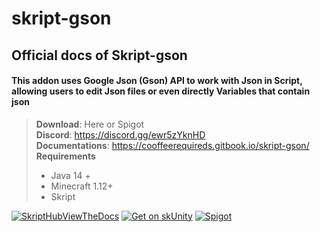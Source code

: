 # skript-gson
## Official docs of Skript-gson
#### This addon uses Google Json (Gson) API to work with Json in Script, allowing users to edit Json files or even directly Variables that contain json
> **Download**: Here or Spigot\
> **Discord**: https://discord.gg/ewr5zYknHD \
> **Documentations**: https://cooffeerequireds.gitbook.io/skript-gson/ \
> **Requirements**
> * Java 14 +
> * Minecraft 1.12+
> * Skript

[![SkriptHubViewTheDocs](http://skripthub.net/static/addon/ViewTheDocsButton.png)](http://skripthub.net/docs/?addon=Skript-Gson)
[![Get on skUnity](https://skunity.com/branding/buttons/get_on_docs_4.png)](https://docs.skunity.com/syntax/search/addon:skript-gson)
[![Spigot](https://static.spigotmc.org/img/spigot.png)](https://www.spigotmc.org/resources/skript-gson.106019/)
